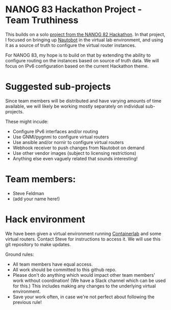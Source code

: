 # NANOG 83 Hackathon Project - Team Truthiness

This builds on a solo [project from the NANOG 82 Hackathon](https://github.com/smfeldman/nanog82hack).
In that project, I focused on bringing up [Nautobot](https://nautobot.readthedocs.io/en/latest/)
in the virtual lab environment, and using it as a source of truth to configure the virtual router instances.

For NANOG 83, my hope is to build on that by extending the ability to configure
routing on the instances based on source of truth data.  We will focus on IPv6
configuration based on the current Hackathon theme.

# Suggested sub-projects
Since team members will be distributed and have varying amounts of time available,
we will likely be working mostly separately on individual sub-projects.

These might incude:
- Configure IPv6 interfaces and/or routing
- Use GNMI/pygnmi to configure virtual routers
- Use ansible and/or nornir to configure virtual routers
- Webhook receiver to push changes from Nautobot on demand
- Use other vendor images (subject to licensing restrictions)
- Anything else even vaguely related that sounds interesting!

# Team members:
- Steve Feldman
- (add your name here!)

# Hack environment
We have been given a virtual environment running [Containerlab](https://containerlab.srlinux.dev/) and some virtual routers.
Contact Steve for instructions to access it.
We will use this git repository to make updates.

Ground rules:
- All team members have equal access.
- All work should be committed to this github repo.
- Please don't do anything which would impact other team members' work without coordination!
(We have a Slack channel which can be used for this.)  This includes making any changes to
the underlying virtual environment.
- Save your work often, in case we're not perfect about following the previous rule!
